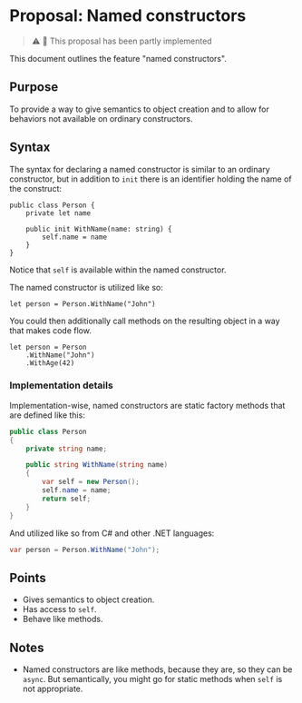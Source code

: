 # Proposal: Named constructors

> ⚠️ 🧩 This proposal has been partly implemented

This document outlines the feature "named constructors".

## Purpose

To provide a way to give semantics to object creation and to allow for behaviors not available on ordinary constructors.

## Syntax

The syntax for declaring a named constructor is similar to an ordinary constructor, but in addition to `init` there is an identifier holding the name of the construct:

```raven
public class Person {
    private let name

    public init WithName(name: string) {
        self.name = name
    }
}
```

Notice that `self` is available within the named constructor.

The named constructor is utilized like so:

```raven
let person = Person.WithName("John")
```

You could then additionally call methods on the resulting object in a way that makes code flow.

```raven
let person = Person
    .WithName("John")
    .WithAge(42)
```

### Implementation details

Implementation-wise, named constructors are static factory methods that are defined like this:

```csharp
public class Person 
{
    private string name;

    public string WithName(string name) 
    {
        var self = new Person();
        self.name = name;
        return self;
    }
}
```

And utilized like so from C# and other .NET languages:

```csharp
var person = Person.WithName("John");
```

## Points

* Gives semantics to object creation.
* Has access to `self`.
* Behave like methods.

## Notes

* Named constructors are like methods, because they are, so they can be `async`. But semantically, you might go for static methods when `self` is not appropriate.